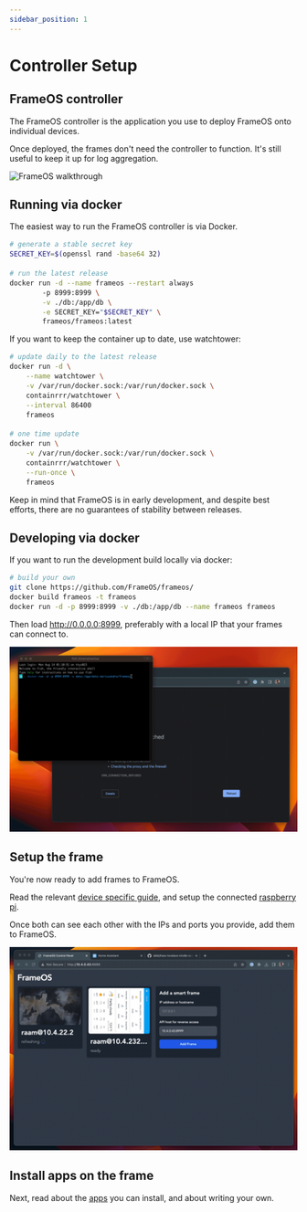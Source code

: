 ```yaml
---
sidebar_position: 1
---
```


# Controller Setup

## FrameOS controller

The FrameOS controller is the application you use to deploy FrameOS onto individual devices.

Once deployed, the frames don't need the controller to function. It's still useful to keep it up for log aggregation.


![FrameOS walkthrough](../_img/walkthrough.gif)

## Running via docker

The easiest way to run the FrameOS controller is via Docker.

```bash
# generate a stable secret key
SECRET_KEY=$(openssl rand -base64 32)

# run the latest release
docker run -d --name frameos --restart always 
        -p 8999:8999 \
        -v ./db:/app/db \
        -e SECRET_KEY="$SECRET_KEY" \
        frameos/frameos:latest
```

If you want to keep the container up to date, use watchtower:

```bash
# update daily to the latest release
docker run -d \
    --name watchtower \
    -v /var/run/docker.sock:/var/run/docker.sock \
    containrrr/watchtower \
    --interval 86400
    frameos

# one time update
docker run \
    -v /var/run/docker.sock:/var/run/docker.sock \
    containrrr/watchtower \
    --run-once \
    frameos
```

Keep in mind that FrameOS is in early development, and despite best efforts, there are no guarantees of stability between releases. 

## Developing via docker

If you want to run the development build locally via docker:

```bash
# build your own
git clone https://github.com/FrameOS/frameos/
docker build frameos -t frameos
docker run -d -p 8999:8999 -v ./db:/app/db --name frameos frameos
```

Then load http://0.0.0.0:8999, preferably with a local IP that your frames can connect to.

![](./_img/7-docker-fast-frameos.gif)

## Setup the frame

You're now ready to add frames to FrameOS.

Read the relevant [device specific guide](/devices), and setup the connected [raspberry pi](/installation/raspberry).

Once both can see each other with the IPs and ports you provide, add them to FrameOS.

![](./_img/15-multiple.gif)

## Install apps on the frame

Next, read about the [apps](/apps) you can install, and about writing your own.
